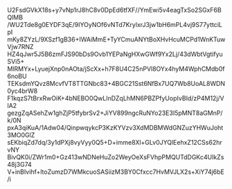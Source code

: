 U2FsdGVkX18s+y7vNp1rJ8hC8v0DpEd6tfXF//YmEwi5v4eagTxSo2SGxF6BQlMB
/WU2Tde8g0EYDF3qE/9IYOyNOf6vNTd7KrylxrJ3jw1bH6mPL4vj9S77yttciLpI
mKy8ZYzL/9XSzf1gB36+IWAiMmE+TyYCmuANYtBoXHvHcuMCPd1WnKTuwVjw7RNZ
HZ4qJwr5J5B6zmFJS90bDs9Ovb1YEPaNgHXwGWf9Yx2Lj/43dWbtVgtifyuSVi5+
MlRMYx+LyuejXnp0nAOta/jScXx+h7F8U4C25nPVl8OYx4hyM4WphCMdb0f6noBU
TEKsdmYQvz8McvfVT8TTGNbc83+4BGC21Sst6NfBx7UQ7Wb8UoAL8WDN0yc4brW8
F1kqzS7tBrxRwOiK+4bNEBO0QwLlnDZqLhMN6PBZPfyUopIvBId/zP4M12j/VlA2
gezgZqASehZw1ghZjP5tfybrSv2+JiYV899ngcRuNYo23E3I5pMNT8aGMnP/k/0N
pxA3qiKuA/1Adw04/QinpwqykcP3KzKYVzv3XdMDBMWdGNZuzYHWuJoht3MO0GlZ
sEKbiqZd7dq/3y1dPXj8vyVyy0Q5+D+imme8Xl+GLv0JYQlEehxZ12CSs62hrvNY
BivQK0i/ZWr1m0+Gz413wNDNeHuZo2WeyOeXsFVhpPMQUTdDGKc4UIkZs48j3G74
V+inBIvihf+ltoZumzD7WMkcuoSASiizM3BY0Cfxcc7HvMVJLX2s+XiY74j6bE/i
